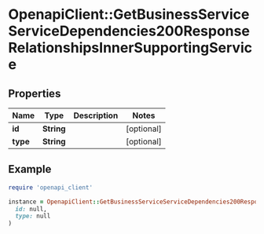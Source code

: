 # OpenapiClient::GetBusinessServiceServiceDependencies200ResponseRelationshipsInnerSupportingService

## Properties

| Name | Type | Description | Notes |
| ---- | ---- | ----------- | ----- |
| **id** | **String** |  | [optional] |
| **type** | **String** |  | [optional] |

## Example

```ruby
require 'openapi_client'

instance = OpenapiClient::GetBusinessServiceServiceDependencies200ResponseRelationshipsInnerSupportingService.new(
  id: null,
  type: null
)
```

